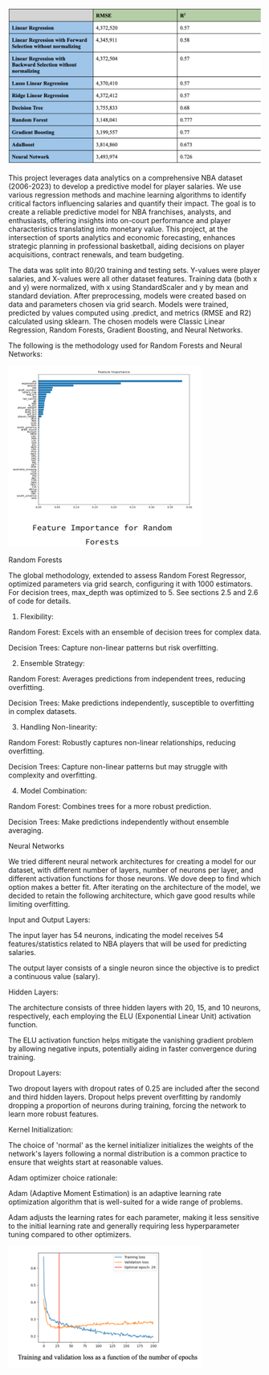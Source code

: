 ![Result](validation.png?raw=true "Title")

This project leverages data analytics on a comprehensive NBA dataset (2006-2023) to develop a predictive model for player salaries. We use various regression methods and machine learning algorithms to identify critical factors influencing salaries and quantify their impact. The goal is to create a reliable predictive model for NBA franchises, analysts, and enthusiasts, offering insights into on-court performance and player characteristics translating into monetary value. This project, at the intersection of sports analytics and economic forecasting, enhances strategic planning in professional basketball, aiding decisions on player acquisitions, contract renewals, and team budgeting.

The data was split into 80/20 training and testing sets. Y-values were player salaries, and X-values were all other dataset features. Training data (both x and y) were normalized, with x using StandardScaler and y by mean and standard deviation. After preprocessing, models were created based on data and parameters chosen via grid search. Models were trained, predicted by values computed using .predict, and metrics (RMSE and R2) calculated using sklearn. The chosen models were Classic Linear Regression, Random Forests, Gradient Boosting, and Neural Networks.

The following is the methodology used for Random Forests and Neural Networks: 

![Feature Importance](feature_importance.png?raw=true "Title")

Random Forests

The global methodology, extended to assess Random Forest Regressor, optimized parameters via grid search, configuring it with 1000 estimators. For decision trees, max_depth was optimized to 5. See sections 2.5 and 2.6 of code for details.

1. Flexibility:

Random Forest: Excels with an ensemble of decision trees for complex data.

Decision Trees: Capture non-linear patterns but risk overfitting.

2. Ensemble Strategy:

Random Forest: Averages predictions from independent trees, reducing overfitting.

Decision Trees: Make predictions independently, susceptible to overfitting in complex datasets.

3. Handling Non-linearity:

Random Forest: Robustly captures non-linear relationships, reducing overfitting.

Decision Trees: Capture non-linear patterns but may struggle with complexity and overfitting.

4. Model Combination:

Random Forest: Combines trees for a more robust prediction.

Decision Trees: Make predictions independently without ensemble averaging.

Neural Networks

We tried different neural network architectures for creating a model for our dataset, with different number of layers, number of neurons per layer, and different activation functions for those neurons. We dove deep to find which option makes a better fit. After iterating on the architecture of the model, we decided to retain the following architecture, which gave good results while limiting overfitting.

Input and Output Layers:

The input layer has 54 neurons, indicating the model receives 54 features/statistics related to NBA players that will be used for predicting salaries.

The output layer consists of a single neuron since the objective is to predict a continuous value (salary).

Hidden Layers:

The architecture consists of three hidden layers with 20, 15, and 10 neurons, respectively, each employing the ELU (Exponential Linear Unit) activation function.

The ELU activation function helps mitigate the vanishing gradient problem by allowing negative inputs, potentially aiding in faster convergence during training.

Dropout Layers:

Two dropout layers with dropout rates of 0.25 are included after the second and third hidden layers. Dropout helps prevent overfitting by randomly dropping a proportion of neurons during training, forcing the network to learn more robust features.

Kernel Initialization:

The choice of 'normal' as the kernel initializer initializes the weights of the network's layers following a normal distribution is a common practice to ensure that weights start at reasonable values.

Adam optimizer choice rationale:

Adam (Adaptive Moment Estimation) is an adaptive learning rate optimization algorithm that is well-suited for a wide range of problems.

Adam adjusts the learning rates for each parameter, making it less sensitive to the initial learning rate and generally requiring less hyperparameter tuning compared to other optimizers.

![Neural Network Validation](nn_validation.png?raw=true "Title")
